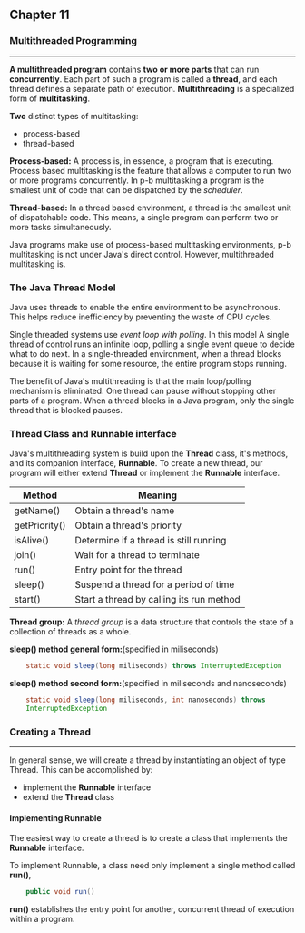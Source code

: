 ## Chapter 11
### Multithreaded Programming
-----------

__A multithreaded program__ contains __two or more parts__ that can run __concurrently__. Each part of such a program is called a __thread__, and each thread defines a separate path of execution. __Multithreading__ is a specialized form of __multitasking__.   

__Two__ distinct types of multitasking:
* process-based 
* thread-based

__Process-based:__   A process is, in essence, a program that is executing. Process based multitasking is the feature that allows a computer to run two or more programs concurrently. In p-b multitasking a program is the smallest unit of code that can be dispatched by the _scheduler_.    

__Thread-based:__   In a thread based environment, a thread is the smallest unit of dispatchable code. This means, a single program can perform two or more tasks simultaneously.

Java programs make use of process-based multitasking environments, p-b multitasking is not under Java's direct control. However, multithreaded multitasking is.

### The Java Thread Model

Java uses threads to enable the entire environment to be asynchronous.  This helps reduce inefficiency by preventing the waste of CPU cycles.

Single threaded systems use _event loop with polling_. In this model A single thread of control runs an infinite
loop, polling a single event queue to decide what to do next. In a single-threaded environment, when a thread blocks because it is waiting for
some resource, the entire program stops running.           
             
The benefit of Java's multithreading is that the main loop/polling mechanism is eliminated. One thread can pause without stopping other parts of
a program. When a thread blocks in a Java program, only the single thread that is blocked pauses.
            

### Thread Class and Runnable interface

Java's multithreading system is build upon the __Thread__ class, it's methods, and its companion interface, __Runnable__.
To create a new thread, our program will either extend __Thread__ or implement the __Runnable__ interface.

| Method | Meaning |
|------|--------|
| getName() | Obtain a thread's name |
| getPriority() | Obtain a thread's priority |
| isAlive() | Determine if a thread is still running |
| join() | Wait for a thread to terminate |
| run() | Entry point for the thread |
| sleep() | Suspend a thread for a period of time |
| start() | Start a thread by calling its run method |

__Thread group:__ A _thread group_ is a data structure that controls the state of a collection of threads as a whole.

__sleep() method general form:__(specified in miliseconds)          
``` java
	static void sleep(long miliseconds) throws InterruptedException
```

__sleep() method second form:__(specified in miliseconds and nanoseconds)          
``` java
	static void sleep(long miliseconds, int nanoseconds) throws 
	InterruptedException
```

### Creating a Thread
---------------
In general sense, we will create a thread by instantiating an object of type Thread.
This can be accomplished by:          
* implement the __Runnable__ interface
* extend the __Thread__ class

#### Implementing Runnable
The easiest way to create a thread is to create a class that implements the __Runnable__ interface.

To implement Runnable, a class need only implement a single method called __run()__,

``` java 
	public void run()
```

__run()__ establishes the entry point for another, concurrent thread of execution within a program.